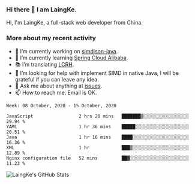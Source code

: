 ### Hi there 👋 I am LaingKe.

Hi, I'm LaingKe, a full-stack web developer from China.

### More about my recent activity

- 🔭 I’m currently working on [simdjson-java](https://github.com/laingke/simdjson-java).
- 🌱 I’m currently learning [Spring Cloud Alibaba](https://github.com/alibaba/spring-cloud-alibaba).
- :books: I’m translating [LCRH](https://github.com/LCTT/LCRH).
- 🤔 I’m looking for help with implement SIMD in native Java, I will be grateful if you can leave any idea.
- 💬 Ask me about anything at [issues](https://github.com/laingke/laingke/issues).
- 📫 How to reach me: Email is OK.

<!--START_SECTION:waka-->
```text
Week: 08 October, 2020 - 15 October, 2020

JavaScript                 2 hrs 20 mins   ███████▒░░░░░░░░░░░░░░░░░   29.94 % 
YAML                       1 hr 36 mins    █████░░░░░░░░░░░░░░░░░░░░   20.51 % 
Java                       1 hr 16 mins    ████░░░░░░░░░░░░░░░░░░░░░   16.36 % 
XML                        1 hr            ███▒░░░░░░░░░░░░░░░░░░░░░   12.89 % 
Nginx configuration file   52 mins         ██▓░░░░░░░░░░░░░░░░░░░░░░   11.23 % 
```
<!--END_SECTION:waka-->

![LaingKe's GitHub Stats](https://github-readme-stats.vercel.app/api?username=laingke&show_icons=true&theme=nightowl&count_private=true)
